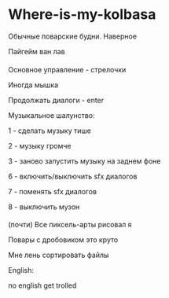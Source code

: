 # Where-is-my-kolbasa
Обычные поварские будни. Наверное

Пайгейм ван лав
####
Основное управление - стрелочки

Иногда мышка

Продолжать диалоги - enter

Музыкальное шалунство:

1 - сделать музыку тише

2 - музыку громче

3 - заново запустить музыку на заднем фоне

6 - включить/выключить sfx диалогов

7 - поменять sfx диалогов

8 - выключить музон
####

(почти) Все пиксель-арты рисовал я

Повары с дробовиком это круто

Мне лень сортировать файлы

English:

no english get trolled 
